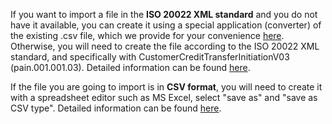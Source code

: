 If you want to import a file in the **ISO 20022 XML standard** and you do not have it available, you can create it using a special application
(converter) of the existing .csv file, which we provide for your convenience [here](https://www.nbg.gr/el/i-bank/sepa).
Otherwise, you will need to create the file according to the ISO 20022 XML standard, and specifically with CustomerCreditTransferInitiationV03 (pain.001.001.03).
Detailed information can be found [here](https://github.com/myNBGcode/FileAPI_Cli_V4_1/blob/main/Documentation/Mass%20Transfers/SEPA_XML_Mass%20Credit%20File%20Format%20v1.0.PDF).

If the file you are going to import is in **CSV format**, you will need to create it with a spreadsheet editor such as MS Excel, select "save as" and "save as CSV type".
Detailed information can be found [here](https://github.com/myNBGcode/FileAPI_Cli_V4_1/blob/main/Documentation/Mass%20Transfers/CSV_Mass%20Credit%20File%20Format%20v1.0.pdf).
